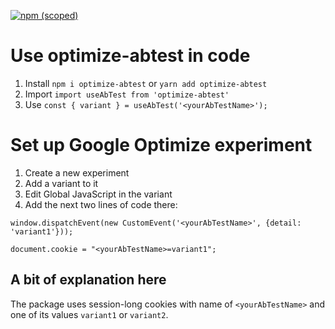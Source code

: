 [![npm (scoped)](https://img.shields.io/npm/v/optimize-abtest.svg)](https://www.npmjs.com/package/optimize-abtest)

# Use optimize-abtest in code
1. Install `npm i optimize-abtest` or `yarn add optimize-abtest`
2. Import `import useAbTest from 'optimize-abtest'`
3. Use `const { variant } = useAbTest('<yourAbTestName>');`

# Set up Google Optimize experiment
1. Create a new experiment
2. Add a variant to it
3. Edit Global JavaScript in the variant
4. Add the next two lines of code there:

`window.dispatchEvent(new CustomEvent('<yourAbTestName>', {detail: 'variant1'}));`

`document.cookie = "<yourAbTestName>=variant1";`

## A bit of explanation here
The package uses session-long cookies with name of `<yourAbTestName>` and one of its values `variant1` or `variant2`.
